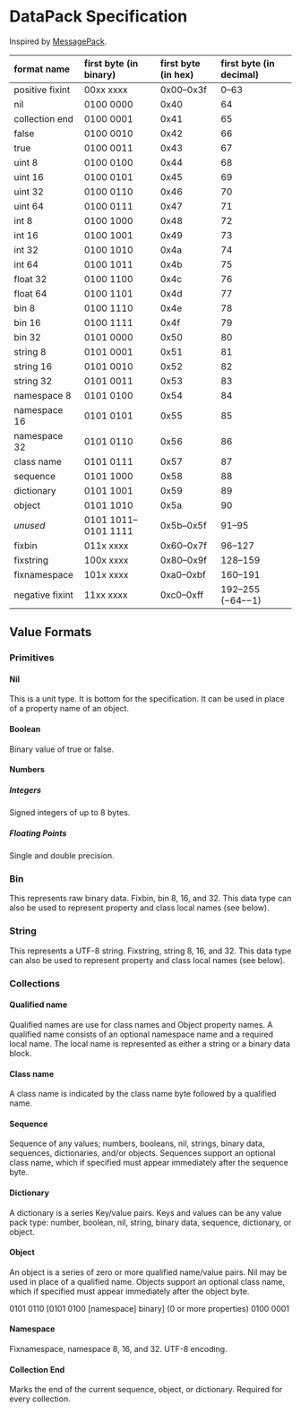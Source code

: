 # DataPack Specification

Inspired by [MessagePack](https://msgpack.org).

format name | first byte (in binary) | first byte (in hex) | first byte (in decimal)
:----------- | :---------------------- | :------------------- | :-
positive fixint | 00xx xxxx | 0x00–0x3f | 0–63
nil | 0100 0000 | 0x40 | 64
collection end | 0100 0001 | 0x41 | 65
false | 0100 0010 | 0x42 | 66
true | 0100 0011 | 0x43 | 67
uint 8 | 0100 0100 | 0x44 | 68
uint 16 | 0100 0101 | 0x45 | 69
uint 32 | 0100 0110 | 0x46 | 70
uint 64 | 0100 0111 | 0x47 | 71
int 8 | 0100 1000 | 0x48 | 72
int 16 | 0100 1001 | 0x49 | 73
int 32 | 0100 1010 | 0x4a | 74
int 64 | 0100 1011 | 0x4b | 75
float 32 | 0100 1100 | 0x4c | 76
float 64 | 0100 1101 | 0x4d | 77
bin 8 | 0100 1110 | 0x4e | 78
bin 16 | 0100 1111 | 0x4f | 79
bin 32 | 0101 0000 | 0x50 | 80
string 8 | 0101 0001 | 0x51 | 81
string 16 | 0101 0010 | 0x52 | 82
string 32 | 0101 0011 | 0x53 | 83
namespace 8 | 0101 0100 | 0x54 | 84
namespace 16 | 0101 0101 | 0x55 | 85
namespace 32 | 0101 0110 | 0x56 | 86
class name | 0101 0111 | 0x57 | 87
sequence | 0101 1000 | 0x58 | 88
dictionary | 0101 1001 | 0x59 | 89
object | 0101 1010 | 0x5a | 90
*unused* | 0101 1011–0101 1111 | 0x5b–0x5f | 91–95
fixbin | 011x xxxx | 0x60–0x7f | 96–127
fixstring | 100x xxxx | 0x80–0x9f | 128–159
fixnamespace | 101x xxxx | 0xa0–0xbf | 160–191
negative fixint | 11xx xxxx | 0xc0–0xff | 192–255 (−64–−1)

## Value Formats
### Primitives
#### Nil
This is a unit type. It is bottom for the specification. It can be used in place of a property name of an object.

#### Boolean
Binary value of true or false.

#### Numbers
##### Integers
Signed integers of up to 8 bytes.

##### Floating Points
Single and double precision.

### Bin
This represents raw binary data.  Fixbin, bin 8, 16, and 32.  This data type can also be used to represent property and class local names (see below).

### String
This represents a UTF-8 string.  Fixstring, string 8, 16, and 32.  This data type can also be used to represent property and class local names (see below).

### Collections
#### Qualified name
Qualified names are use for class names and Object property names. A qualified name consists of an optional namespace name and a required local name. The local name is represented as either a string or a binary data block.

#### Class name
A class name is indicated by the class name byte followed by a qualified name.

#### Sequence
Sequence of any values; numbers, booleans, nil, strings, binary data, sequences, dictionaries, and/or objects. Sequences support an optional class name, which if specified must appear immediately after the sequence byte.

#### Dictionary
A dictionary is a series Key/value pairs. Keys and values can be any value pack type: number, boolean, nil, string, binary data, sequence, dictionary, or object.

#### Object
An object is a series of zero or more qualified name/value pairs. Nil may be used in place of a qualified name. Objects support an optional class name, which if specified must appear immediately after the object byte.

0101 0110 [0101 0100 [namespace] binary] (0 or more properties) 0100 0001

#### Namespace
Fixnamespace, namespace 8, 16, and 32. UTF-8 encoding.

#### Collection End
Marks the end of the current sequence, object, or dictionary.  Required for every collection.
